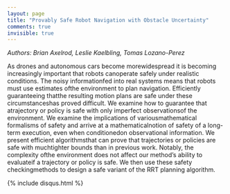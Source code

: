 ```yaml
---
layout: page
title: "Provably Safe Robot Navigation with Obstacle Uncertainty"
comments: true
invisible: true
---
```


<p class="text-left"><i>Authors: Brian Axelrod, Leslie Kaelbling, Tomas Lozano-Perez</i></p>

As drones and autonomous cars become morewidespread it is becoming increasingly important that robots canoperate safely under realistic conditions. The noisy informationfed into real systems means that robots must use estimates ofthe environment to plan navigation. Efficiently guaranteeing thatthe resulting motion plans are safe under these circumstanceshas proved difficult. We examine how to guarantee that atrajectory or policy is safe with only imperfect observationsof the environment. We examine the implications of variousmathematical formalisms of safety and arrive at a mathematicalnotion of safety of a long-term execution, even when conditionedon observational information. We present efficient algorithmsthat can prove that trajectories or policies are safe with muchtighter bounds than in previous work. Notably, the complexity ofthe environment does not affect our method&#8217;s ability to evaluateif a trajectory or policy is safe. We then use these safety checkingmethods to design a safe variant of the RRT planning algorithm.

{% include disqus.html %}